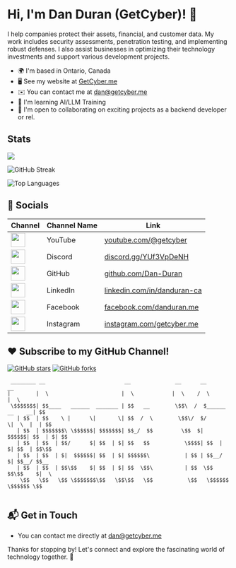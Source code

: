 # Hi, I'm Dan Duran (GetCyber)! 👋

I help companies protect their assets, financial, and customer data. My work includes security assessments, penetration testing, and implementing robust defenses. I also assist businesses in optimizing their technology investments and support various development projects.

* 🌍  I'm based in Ontario, Canada
* 🖥️  See my website at [GetCyber.me](http://getcyber.me)
* ✉️  You can contact me at [dan@getcyber.me](mailto:dan@getcyber.me)
* 🧠  I'm learning AI/LLM Training
* 🤝  I'm open to collaborating on exciting projects as a backend developer or rel.

## Stats

<a href="https://www.github.com/Dan-Duran" target="_blank" rel="noreferrer"><img
src="https://img.shields.io/github/followers/Dan-Duran?logo=github&style=for-the-badge&color=0891b2&labelColor=1c1917" /></a>

![GitHub Streak](https://github-readme-streak-stats.herokuapp.com/?user=dan-duran&theme=vue-dark&hide_border=true)

![Top Languages](https://github-readme-stats.vercel.app/api/top-langs/?username=dan-duran&theme=vue-dark&hide_border=true&layout=compact)


## 🚀 Socials

| Channel                                                                                                      | Channel Name     | Link                                             |
|-----------------------------------------------------------------------------------------------------------------------|------------------|-------------------------------------------------|
| <a href="https://youtube.com/@getcyber" target="_blank" rel="noreferrer"><img src="https://getcyber.me/static/images/icons/youtube.png" width="32" height="32" /></a> | YouTube          | [youtube.com/@getcyber](https://youtube.com/@getcyber) |
| <a href="https://discord.gg/YUf3VpDeNH" target="_blank" rel="noreferrer"><img src="https://getcyber.me/static/images/icons/discord.png" width="32" height="32" /></a> | Discord          | [discord.gg/YUf3VpDeNH](https://discord.gg/YUf3VpDeNH) |
| <a href="https://github.com/Dan-Duran" target="_blank" rel="noreferrer"><img src="https://getcyber.me/static/images/icons/github.png" width="32" height="32" /></a> | GitHub           | [github.com/Dan-Duran](https://github.com/Dan-Duran) |
| <a href="https://www.linkedin.com/in/danduran-ca/" target="_blank" rel="noreferrer"><img src="https://getcyber.me/static/images/icons/linkedin.png" width="32" height="32" /></a> | LinkedIn         | [linkedin.com/in/danduran-ca](https://www.linkedin.com/in/danduran-ca/) |
| <a href="https://www.facebook.com/danduran.me/" target="_blank" rel="noreferrer"><img src="https://getcyber.me/static/images/icons/facebook.png" width="32" height="32" /></a> | Facebook         | [facebook.com/danduran.me](https://www.facebook.com/danduran.me/) |
| <a href="https://www.instagram.com/getcyber.me" target="_blank" rel="noreferrer"><img src="https://getcyber.me/static/images/icons/instagram.png" width="32" height="32" /></a> | Instagram        | [instagram.com/getcyber.me](https://www.instagram.com/getcyber.me) |

## ❤️ Subscribe to my GitHub Channel!
[![GitHub stars](https://img.shields.io/github/stars/Dan-Duran/repo-name?style=social)](https://github.com/Dan-Duran/repo-name/stargazers) 
[![GitHub forks](https://img.shields.io/github/forks/Dan-Duran/repo-name?style=social)](https://github.com/Dan-Duran/repo-name/network/members)

```
 ________ __                         __              __      __                 __ 
|        |  \                       |  \            |  \    /  \               |  \
 \$$$$$$$| $$____   ______  _______ | $$   __        \$$\  /  $______  __    __| $$
   | $$  | $$    \ |      \|       \| $$  /  \        \$$\/  $/      \|  \  |  | $$
   | $$  | $$$$$$$\ \$$$$$$| $$$$$$$| $$_/  $$         \$$  $|  $$$$$$| $$  | $| $$
   | $$  | $$  | $$/      $| $$  | $| $$   $$           \$$$$| $$  | $| $$  | $$\$$
   | $$  | $$  | $|  $$$$$$| $$  | $| $$$$$$\           | $$ | $$__/ $| $$__/ $$__ 
   | $$  | $$  | $$\$$    $| $$  | $| $$  \$$\          | $$  \$$    $$\$$    $|  \
    \$$   \$$   \$$ \$$$$$$$\$$   \$$\$$   \$$           \$$   \$$$$$$  \$$$$$$ \$$
                                                                                   
```

## 📬 Get in Touch
- You can contact me directly at [dan@getcyber.me](mailto:dan@getcyber.me)

Thanks for stopping by! Let's connect and explore the fascinating world of technology together. 🚀
